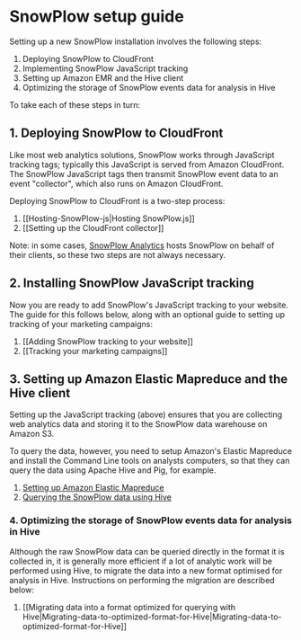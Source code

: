 # SnowPlow setup guide

Setting up a new SnowPlow installation involves the following steps:

1. Deploying SnowPlow to CloudFront
2. Implementing SnowPlow JavaScript tracking
3. Setting up Amazon EMR and the Hive client
4. Optimizing the storage of SnowPlow events data for analysis in Hive

To take each of these steps in turn:

## 1. Deploying SnowPlow to CloudFront

Like most web analytics solutions, SnowPlow works through JavaScript tracking tags; typically this JavaScript is served from Amazon CloudFront. The SnowPlow JavaScript tags then transmit SnowPlow event data to an event "collector", which also runs on Amazon CloudFront.

Deploying SnowPlow to CloudFront is a two-step process:

1. [[Hosting-SnowPlow-js|Hosting SnowPlow.js]]
2. [[Setting up the CloudFront collector]]

Note: in some cases, [SnowPlow Analytics](http://snowplowanalytics.com) hosts SnowPlow on behalf of their clients, so these two steps are not always necessary.

## 2. Installing SnowPlow JavaScript tracking

Now you are ready to add SnowPlow's JavaScript tracking to your website. The guide for this follows below, along with an optional guide to setting up tracking of your marketing campaigns:

1. [[Adding SnowPlow tracking to your website]]
2. [[Tracking your marketing campaigns]]

## 3. Setting up Amazon Elastic Mapreduce and the Hive client

Setting up the JavaScript tracking (above) ensures that you are collecting web analytics data and storing it to the SnowPlow data warehouse on Amazon S3.

To query the data, however, you need to setup Amazon's Elastic Mapreduce and install the Command Line tools on analysts computers, so that they can query the data using Apache Hive and Pig, for example. 

1. [Setting up Amazon Elastic Mapreduce](Setting-up-EMR)
2. [Querying the SnowPlow data using Hive](Querying-the-data-using-Hive) 

### 4. Optimizing the storage of SnowPlow events data for analysis in Hive

Although the raw SnowPlow data can be queried directly in the format it is collected in, it is generally more efficient if a lot of analytic work will be performed using Hive, to migrate the data into a new format optimised for analysis in Hive. Instructions on performing the migration are described below:

1. [[Migrating data into a format optimized for querying with Hive|Migrating-data-to-optimized-format-for-Hive|Migrating-data-to-optimized-format-for-Hive]]
